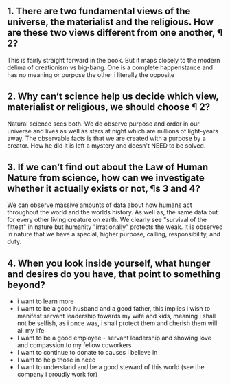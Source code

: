 ## 1. There are two fundamental views of the universe, the materialist and the religious. How are these two views different from one another, ¶ 2? 
This is fairly straight forward in the book. But it maps closely to the modern delima of creationism vs big-bang. One is a complete happenstance and has no meaning or purpose
the other i literally the opposite
## 2. Why can’t science help us decide which view, materialist or religious, we should choose ¶ 2? 
Natural science sees both. We do observe purpose and order in our universe and lives as well as stars at night which are millions of light-years away. The observable facts is that we are created with a purpose by a creator. How he did it is left a mystery and doesn't NEED to be solved.
## 3. If we can’t find out about the Law of Human Nature from science, how can we investigate whether it actually exists or not, ¶s 3 and 4? 
We can observe massive amounts of data about how humans act throughout the world and the worlds history. As well as, the same data but for every other living creature on earth. We clearly see "survival of the fittest" in nature but humanity "irrationally" protects the weak. It is observed in nature that we have a special, higher purpose, calling, responsibility, and duty.
## 4. When you look inside yourself, what hunger and desires do you have, that point to something beyond?
- i want to learn more
- i want to be a good husband and a good father, this implies i wish to manifest servant leadership towards my wife and kids, meaning i shall not be selfish, as i once was, i shall protect them and cherish them will all my life
- I want to be a good employee - servant leadership and showing love and compassion to my fellow coworkers
- I want to continue to donate to causes i believe in
- I want to help those in need
- I want to understand and be a good steward of this world (see the company i proudly work for)